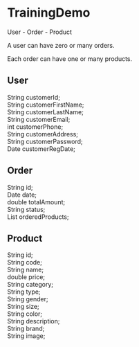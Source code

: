 # TrainingDemo

User - Order - Product

A user can have zero or many orders.

Each order can have one or many products.

## User
String customerId;<br>
String customerFirstName;<br>
String customerLastName;<br>
String customerEmail;<br>
int customerPhone;<br>
String customerAddress;<br>
String customerPassword;<br>
Date customerRegDate;<br>

## Order 
String id;<br>
Date date;<br>
double totalAmount;<br>
String status;<br>
List<Product> orderedProducts;<br>

## Product
String id;<br>
String code;<br>
String name;<br>
double price;<br>
String category;<br>
String type;<br>
String gender;<br>
String size;<br>
String color;<br>
String description;<br>
String brand;<br>
String image;<br>